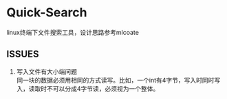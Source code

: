 # Quick-Search

linux终端下文件搜索工具，设计思路参考mlcoate


## ISSUES

1. 写入文件有大小端问题  
同一块的数据必须用相同的方式读写。比如，一个int有4字节，写入时同时写入，读取时不可以分成4字节读，必须视为一个整体。
